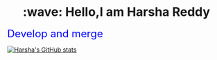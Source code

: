 <h1 style="text-align: center;">:wave: Hello,I am Harsha Reddy</h1>
<span style="color: blue; font-size: 24px;">Develop and merge</span>



[![Harsha's GitHub stats](https://github-readme-stats.vercel.app/api?username=harshavardhanm03)](https://github.com/anuraghazra/github-readme-stats)
